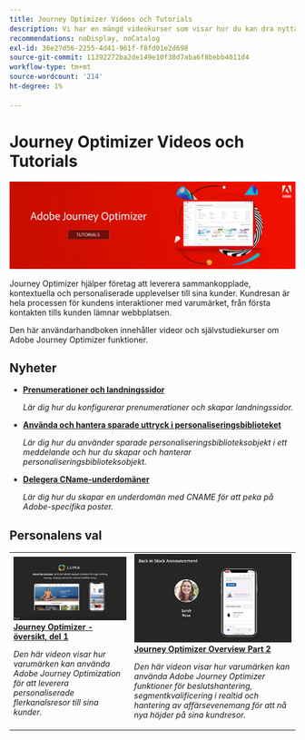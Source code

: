 ```yaml
---
title: Journey Optimizer Videos och Tutorials
description: Vi har en mängd videokurser som visar hur du kan dra nytta av fördelarna med Journey Optimizer.
recommendations: noDisplay, noCatalog
exl-id: 36e27d56-2255-4d41-961f-f8fd01e2d698
source-git-commit: 11392272ba2de149e10f38d7aba6f8bebb4011d4
workflow-type: tm+mt
source-wordcount: '214'
ht-degree: 1%

---
```



# Journey Optimizer Videos och Tutorials

![](./assets/ajo-banner.png)

Journey Optimizer hjälper företag att leverera sammankopplade, kontextuella och personaliserade upplevelser till sina kunder. Kundresan är hela processen för kundens interaktioner med varumärket, från första kontakten tills kunden lämnar webbplatsen.

Den här användarhandboken innehåller videor och självstudiekurser om Adobe Journey Optimizer funktioner.

## Nyheter

* **[Prenumerationer och landningssidor](/help/subscriptions-and-landing-pages.md)**

   *Lär dig hur du konfigurerar prenumerationer och skapar landningssidor.*

* **[Använda och hantera sparade uttryck i personaliseringsbiblioteket](/help/personalize-content/use-and-manage-saved-expressions-in-personalization-library.md)**

   *Lär dig hur du använder sparade personaliseringsbiblioteksobjekt i ett meddelande och hur du skapar och hanterar personaliseringsbiblioteksobjekt.*

* **[Delegera CName-underdomäner](/help/set-up-email-channel/delegate-cname-subdomains.md)**

   *Lär dig hur du skapar en underdomän med CNAME för att peka på Adobe-specifika poster.*

## Personalens val

<table>
<tr>
  <td>
    <a href="./introduction/journey-optimizer-overview-part-1.md">
      <img alt="Journey Optimizer Overview Part 1 - Deliver omni-channel travel (video)" src="./assets/334174.jpg"/>
    </a>
    <div>
      <a href="./introduction/journey-optimizer-overview-part-1.md">
    <strong>Journey Optimizer - översikt, del 1 </strong>
    </a>
    </div>
    <p>
    <em>Den här videon visar hur varumärken kan använda Adobe Journey Optimization för att leverera personaliserade flerkanalsresor till sina kunder.</em>
    <p>
  </td>
    <td>
    <a href="./introduction/journey-optimizer-overview-part-2.md">
      <img alt="Journey Optimizer Overview Part 2 - Deliver omni channel travel (video)" src="./assets/334175.jpg"/>
    </a>
    <div>
      <a href="./introduction/journey-optimizer-overview-part-2.md">
    <strong>Journey Optimizer Overview Part 2 </strong>
    </a>
    </div>
    <p>
    <em>Den här videon visar hur varumärken kan använda Adobe Journey Optimizer funktioner för beslutshantering, segmentkvalificering i realtid och hantering av affärsevenemang för att nå nya höjder på sina kundresor.</em>
    <p>
  </td>
</table>
